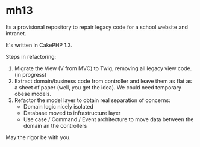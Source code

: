 # mh13

Its a provisional repository to repair legacy code for a school website and intranet.

It's written in CakePHP 1.3.

Steps in refactoring:

1. Migrate the View (V from MVC) to Twig, removing all legacy view code. (in progress)
2. Extract domain/business code from controller and leave them as flat as a sheet of paper (well, you get the idea). We could need temporary obese models.
3. Refactor the model layer to obtain real separation of concerns:
    * Domain logic nicely isolated
    * Database moved to infrastructure layer
    * Use case / Command / Event architecture to move data between the domain an the controllers

May the rigor be with you.
